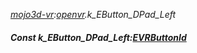 _[mojo3d-vr](../../modules/mojo3d-vr/mojo3d-vr-module.md):[openvr](openvr:).k\_EButton\_DPad\_Left_
##### Const k\_EButton\_DPad\_Left:[EVRButtonId](../../modules/mojo3d-vr/openvr-evrbuttonid.md)
